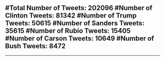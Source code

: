 #Total Number of Tweets: 202096 
#Number of Clinton Tweets: 81342
#Number of Trump Tweets: 50615
#Number of Sanders Tweets: 35615
#Number of Rubio Tweets: 15405
#Number of Carson Tweets: 10649
#Number of Bush Tweets: 8472
---
---
